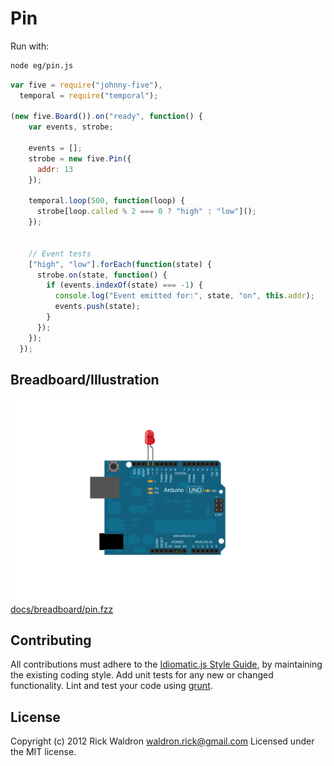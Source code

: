 # Pin

Run with:
```bash
node eg/pin.js
```


```javascript
var five = require("johnny-five"),
  temporal = require("temporal");

(new five.Board()).on("ready", function() {
    var events, strobe;

    events = [];
    strobe = new five.Pin({
      addr: 13
    });

    temporal.loop(500, function(loop) {
      strobe[loop.called % 2 === 0 ? "high" : "low"]();
    });


    // Event tests
    ["high", "low"].forEach(function(state) {
      strobe.on(state, function() {
        if (events.indexOf(state) === -1) {
          console.log("Event emitted for:", state, "on", this.addr);
          events.push(state);
        }
      });
    });
  });

```


## Breadboard/Illustration


![docs/breadboard/pin.png](breadboard/pin.png)
[docs/breadboard/pin.fzz](breadboard/pin.fzz)









## Contributing
All contributions must adhere to the [Idiomatic.js Style Guide](https://github.com/rwldrn/idiomatic.js),
by maintaining the existing coding style. Add unit tests for any new or changed functionality. Lint and test your code using [grunt](https://github.com/cowboy/grunt).

## License
Copyright (c) 2012 Rick Waldron <waldron.rick@gmail.com>
Licensed under the MIT license.
